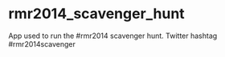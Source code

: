 rmr2014_scavenger_hunt
======================

App used to run the #rmr2014 scavenger hunt. Twitter hashtag #rmr2014scavenger
